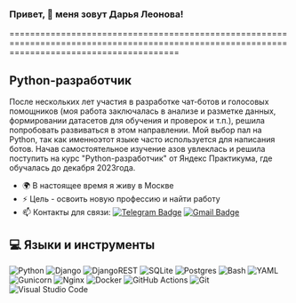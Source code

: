 ### Привет, 👋 меня зовут Дарья Леонова!
=============================================================================================================================================

Python-разработчик
------------------
После нескольких лет участия в разработке чат-ботов и голосовых помощников (моя работа заключалась в анализе и разметке данных, формировании датасетов для обучения и проверок и т.п.), решила попробовать развиваться в этом направлении. Мой выбор пал на Python, так как именноэтот языке часто используется для написания ботов. Начав самостоятельное изучение азов увлеклась и решила поступить на курс "Python-разработчик" от Яндекс Практикума, где обучалась до декабря 2023года.

* 🌍 В настоящее время я живу в Москве
* ⚡ Цель - освоить новую профессию и найти работу
* :mailbox: Контакты для связи: [![Telegram Badge](https://img.shields.io/badge/-Telegram-blue?style=flat&logo=Telegram&logoColor=white)](https://t.me/Dashidzze) [![Gmail Badge](https://img.shields.io/badge/-Gmail-red?style=flat&logo=Gmail&logoColor=white)](mailto:black.fury1981@gmail.com)

## 💻 Языки и инструменты  
![Python](https://img.shields.io/badge/python-3670A0?style=for-the-badge&logo=python&logoColor=ffdd54)
![Django](https://img.shields.io/badge/django-%23092E20.svg?style=for-the-badge&logo=django&logoColor=white)
![DjangoREST](https://img.shields.io/badge/DJANGO-REST-ff1709?style=for-the-badge&logo=django&logoColor=white&color=ff1709&labelColor=gray)
![SQLite](https://img.shields.io/badge/sqlite-%2307405e.svg?style=for-the-badge&logo=sqlite&logoColor=white)
![Postgres](https://img.shields.io/badge/postgres-%23316192.svg?style=for-the-badge&logo=postgresql&logoColor=white)
![Bash](https://img.shields.io/badge/bash-%23ebeced.svg?style=for-the-badge&logo=gnubash&logoColor=151515)
![YAML](https://img.shields.io/badge/yaml-%23ffffff.svg?style=for-the-badge&logo=yaml&logoColor=151515)
![Gunicorn](https://img.shields.io/badge/gunicorn-%298729.svg?style=for-the-badge&logo=gunicorn&logoColor=white)
![Nginx](https://img.shields.io/badge/nginx-%23009639.svg?style=for-the-badge&logo=nginx&logoColor=white)
![Docker](https://img.shields.io/badge/docker-%230db7ed.svg?style=for-the-badge&logo=docker&logoColor=white)
![GitHub Actions](https://img.shields.io/badge/github%20actions-%232671E5.svg?style=for-the-badge&logo=githubactions&logoColor=white)
![Git](https://img.shields.io/badge/git-%23F05033.svg?style=for-the-badge&logo=git&logoColor=white)
![Visual Studio Code](https://img.shields.io/badge/Visual%20Studio%20Code-0078d7.svg?style=for-the-badge&logo=visual-studio-code&logoColor=white)
